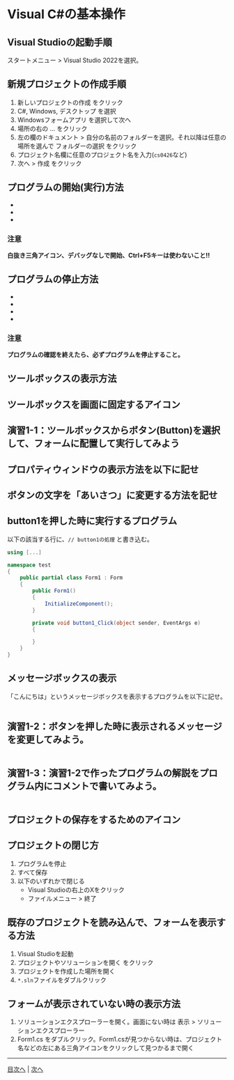 # Visual C#の基本操作
## Visual Studioの起動手順

スタートメニュー > Visual Studio 2022を選択。

## 新規プロジェクトの作成手順
1. 新しいプロジェクトの作成 をクリック
2. C#, Windows, デスクトップ を選択
3. Windowsフォームアプリ を選択して次へ
4. 場所の右の ... をクリック
5. 左の欄のドキュメント > 自分の名前のフォルダーを選択。それ以降は任意の場所を選んで フォルダーの選択 をクリック
6. プロジェクト名欄に任意のプロジェクト名を入力(`cs0426`など)
7. 次へ > 作成 をクリック


## プログラムの開始(実行)方法
-
-
-

### 注意

**白抜き三角アイコン、デバッグなしで開始、Ctrl+F5キーは使わないこと!!**

## プログラムの停止方法
-
-
-
-

### 注意

**プログラムの確認を終えたら、必ずプログラムを停止すること。**

## ツールボックスの表示方法



## ツールボックスを画面に固定するアイコン



## 演習1-1：ツールボックスからボタン(Button)を選択して、フォームに配置して実行してみよう



## プロパティウィンドウの表示方法を以下に記せ



## ボタンの文字を「あいさつ」に変更する方法を記せ



## button1を押した時に実行するプログラム
以下の該当する行に、`// button1の処理` と書き込む。

```cs
using [...]

namespace test
{
    public partial class Form1 : Form
    {
        public Form1()
        {
            InitializeComponent();
        }

        private void button1_Click(object sender, EventArgs e)
        {

        }
    }
}
```

## メッセージボックスの表示
「こんにちは」というメッセージボックスを表示するプログラムを以下に記せ。

```cs

```

## 演習1-2：ボタンを押した時に表示されるメッセージを変更してみよう。

```cs

```

## 演習1-3：演習1-2で作ったプログラムの解説をプログラム内にコメントで書いてみよう。

```cs

```

## プロジェクトの保存をするためのアイコン



## プロジェクトの閉じ方

1. プログラムを停止
2. すべて保存
3. 以下のいずれかで閉じる
   - Visual Studioの右上のXをクリック
   - ファイルメニュー > 終了


## 既存のプロジェクトを読み込んで、フォームを表示する方法

1. Visual Studioを起動
2. プロジェクトやソリューションを開く をクリック
3. プロジェクトを作成した場所を開く
4. `*.sln`ファイルをダブルクリック

## フォームが表示されていない時の表示方法

1. ソリューションエクスプローラーを開く。画面にない時は 表示 > ソリューションエクスプローラー
2. Form1.cs をダブルクリック。Form1.csが見つからない時は、プロジェクト名などの左にある三角アイコンをクリックして見つかるまで開く


---

[目次へ](README.md#%E7%9B%AE%E6%AC%A1) | [次へ](README.md#%E3%83%97%E3%83%AD%E3%82%B0%E3%83%A9%E3%83%9F%E3%83%B3%E3%82%B0%E3%81%AE%E8%82%9D)
